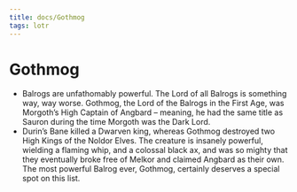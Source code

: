```yaml
---
title: docs/Gothmog
tags: lotr
---
```


# Gothmog

- Balrogs are unfathomably powerful. The Lord of all Balrogs is something way, way worse. Gothmog, the Lord of the Balrogs in the First Age, was Morgoth’s High Captain of Angbard – meaning, he had the same title as Sauron during the time Morgoth was the Dark Lord.
- Durin’s Bane killed a Dwarven king, whereas Gothmog destroyed two High Kings of the Noldor Elves. The creature is insanely powerful, wielding a flaming whip, and a colossal black ax, and was so mighty that they eventually broke free of Melkor and claimed Angbard as their own. The most powerful Balrog ever, Gothmog, certainly deserves a special spot on this list.